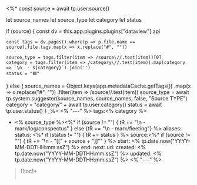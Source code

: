 <%*
const source = await tp.user.source()

let source_names
let source_type
let category
let status

if (source) {
	const dv = this.app.plugins.plugins["dataview"].api
	
	const tags = dv.pages().where(p => p.file.name == source).file.tags.map(x => x.replace("#", ""))

	source_type = tags.filter(item => /source\//.test(item))[0]
	category = tags.filter(item => /category\//.test(item)).map(category => `\n  - ${category}`).join('')
	status = "🟦"

} else {
	source_names = Object.keys(app.metadataCache.getTags())
		.map(x => x.replace("#", ""))
		.filter(item => /source\//.test(item))
	source_type = await tp.system.suggester(source_names, source_names, false, "Source TYPE")
	category = "category/" + await tp.user.category()
	status = await tp.user.status()
}
_%>
<% "---" %>
tags:<% category %>
  - <% source_type %><%* if (source != "") { tR += "\n  - mark/log/conspectus" } else {tR += "\n  - mark/fleeting"} %>
aliases:
status: <%* if (status != "") { tR += status } %>
source:<%* if (source != "") { tR += "\n  - \"[[" + source + "]]\"" } %>
start: <% tp.date.now("YYYY-MM-DDTHH:mm:ssZ") %>
end:
next:
url:
created: <% tp.date.now("YYYY-MM-DDTHH:mm:ssZ") %>
updated: <% tp.date.now("YYYY-MM-DDTHH:mm:ssZ") %>
<% "---" %>

> [!toc]+
> ```table-of-contents
> ```


